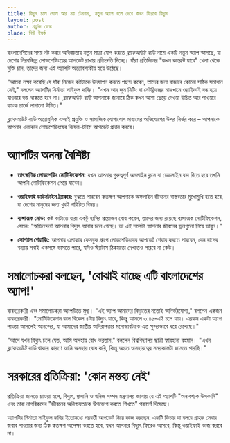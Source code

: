 ```yaml
---
title: বিদ্যুৎ চলে গেলে আর নয় টেনশন, নতুন অ্যাপ বলে দেবে কখন ফিরবে বিদ্যুৎ
layout: post
author: প্রযুক্তি ডেস্ক
place: নিউ ইয়র্ক
---
```


বাংলাদেশিদের সময় নষ্ট করার অভিজ্ঞতায় নতুন মাত্রা যোগ করতে *ব্ল্যাকআউট বাডি* নামে একটি নতুন অ্যাপ আসছে, যা দেশের নিরবচ্ছিন্ন লোডশেডিংয়ের আপডেট রাখার প্রতিশ্রুতি দিচ্ছে। যাঁরা প্রতিদিনের "কখন কারেন্ট যাবে" খেলা থেকে মুক্তি চান, তাদের জন্য এই অ্যাপটি অত্যাবশ্যকীয় হয়ে উঠেছে।

"আমরা লক্ষ্য করেছি যে যাঁরা নিজের কষ্টটাকে উদযাপন করতে পছন্দ করেন, তাদের জন্য বাজারে কোনো সঠিক সমাধান নেই," বললেন অ্যাপটির নির্মাতা সাইফুল কবির। "এখন আর জুম মিটিং বা নেটফ্লিক্সের মাঝখানে ওয়াইফাই বন্ধ হয়ে যাওয়ার ভয় থাকতে হবে না। *ব্ল্যাকআউট বাডি* আপনাকে জানাবে ঠিক কখন আশা ছেড়ে দেওয়া উচিত আর পাওয়ার ব্যাংক চার্জে লাগানো উচিত।"

*ব্ল্যাকআউট বাডি* অত্যাধুনিক এআই প্রযুক্তি ও সামাজিক যোগাযোগ মাধ্যমের অভিযোগের উপর নির্ভর করে – আপনাকে আপনার এলাকার লোডশেডিংয়ের রিয়েল-টাইম আপডেট প্রদান করবে। 

# অ্যাপটির অনন্য বৈশিষ্ট্য

- **তাৎক্ষণিক লোডশেডিং নোটিফিকেশন:** যখন আপনার গুরুত্বপূর্ণ অনলাইন ক্লাস বা ডেডলাইন বাদ দিতে হবে তখনি আপনি নোটিফিকেশন পেয়ে যাবেন। 

- **ওয়াইফাই ডাউনটাইম ট্র্যাকার:** বুঝতে পারবেন কতক্ষণ আপনাকে অফলাইন জীবনের বাস্তবতার মুখোমুখি হতে হবে, যা দেশের মানুষের জন্য খুবই পরিচিত বিষয়।

- **ব্যঙ্গাত্মক মোড:** কষ্ট কাটাতে যারা একটু হাসির প্রয়োজন বোধ করেন, তাদের জন্য রয়েছে ব্যঙ্গাত্মক নোটিফিকেশন, যেমন: "অভিনন্দন! আপনার বিদ্যুৎ আবার চলে গেছে। তা এই সময়টা আপনার জীবনের ভুলগুলো নিয়ে ভাবুন।"

- **সোশ্যাল শেয়ারিং:** আপনার এলাকার ফেসবুক গ্রুপে লোডশেডিংয়ের আপডেট শেয়ার করতে পারবেন, যেন রাগের বন্যায় সবাই একসঙ্গে ভাসতে পারে, যদিও স্ট্যাটাস ঠিকমতো দেখতেও পারবে না কেউ।

# সমালোচকরা বলছেন, 'বোঝাই যাচ্ছে এটি বাংলাদেশের অ্যাপ!'

ব্যবহারকারী এবং সমালোচকরা অ্যাপটিতে মুগ্ধ। "এই অ্যাপ আমাদের বিদ্যুতের মতোই অনির্ভরযোগ্য," বললেন একজন ব্যবহারকারী। "নোটিফিকেশন বলে বিকেল ৪টায় বিদ্যুৎ যাবে, কিন্তু আসলে ৩:৪৫-এই চলে যায়। এরকম একটা অ্যাপ পাওয়া আসলেই আনন্দের, যা আমাদের জাতীয় অনিরাপত্তার মনোভাবটাকে এত সুন্দরভাবে ধরে রেখেছে।"

"আগে যখন বিদ্যুৎ চলে যেত, আমি অসহায় বোধ করতাম," বললেন বিশ্ববিদ্যালয় ছাত্রী ফারহানা রহমান। "এখন *ব্ল্যাকআউট বাডি* থাকার কারণে আমি অসহায় বোধ করি, কিন্তু অন্তত অসহায়ত্বের সময়কালটা জানতে পারছি।"

# সরকারের প্রতিক্রিয়া: 'কোন মন্তব্য নেই'

প্রতিক্রিয়া জানতে চাওয়া হলে, বিদ্যুৎ, জ্বালানি ও খনিজ সম্পদ মন্ত্রণালয় জানায় যে এই অ্যাপটি "অনাবশ্যক উসকানি" এবং তারা নাগরিকদের "জীবনের অনিশ্চয়তাকে উপভোগ করতে শিখতে" পরামর্শ দিয়েছে। 

অ্যাপটির নির্মাতা সাইফুল কবির ইতোমধ্যে পরবর্তী আপডেট নিয়ে কাজ করছেন: একটি ফিচার যা বলবে গ্রাহক সেবার জবাব পাওয়ার জন্য ঠিক কতক্ষণ অপেক্ষা করতে হবে, যখন আপনার বিদ্যুৎ ফিরেও আসবে, কিন্তু ওয়াইফাই কাজ করবে না।
